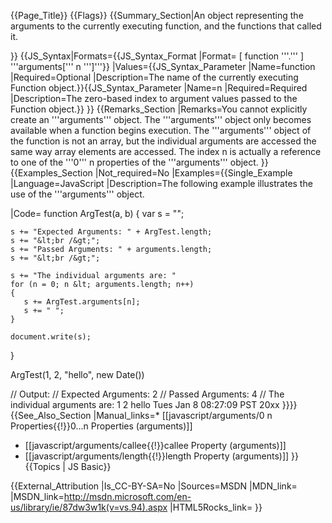 {{Page_Title}}
{{Flags}}
{{Summary_Section|An object representing the arguments to the currently executing function, and the functions that called it.

}}
{{JS_Syntax|Formats={{JS_Syntax_Format
|Format= [ function '''.''' ] '''arguments[''' n ''']'''}}
|Values={{JS_Syntax_Parameter
|Name=function
|Required=Optional
|Description=The name of the currently executing Function object.}}{{JS_Syntax_Parameter
|Name=n
|Required=Required
|Description=The zero-based index to argument values passed to the Function object.}}
}}
{{Remarks_Section
|Remarks=You cannot explicitly create an '''arguments''' object. The '''arguments''' object only becomes available when a function begins execution. The '''arguments''' object of the function is not an array, but the individual arguments are accessed the same way array elements are accessed. The index n is actually a reference to one of the '''0''' n properties of the '''arguments''' object.
}}
{{Examples_Section
|Not_required=No
|Examples={{Single_Example
|Language=JavaScript
|Description=The following example illustrates the use of the '''arguments''' object.

|Code= function ArgTest(a, b)
 {
    var s = "";
 
    s += "Expected Arguments: " + ArgTest.length;
    s += "&lt;br /&gt;";
    s += "Passed Arguments: " + arguments.length;
    s += "&lt;br /&gt;";
 
    s += "The individual arguments are: "
    for (n = 0; n &lt; arguments.length; n++)
    {
       s += ArgTest.arguments[n];
       s += " ";
    }
 
    document.write(s);
 }
 
 ArgTest(1, 2, "hello", new Date())
 
 // Output:
 // Expected Arguments: 2
 // Passed Arguments: 4
 // The individual arguments are: 1 2 hello Tues Jan 8 08:27:09 PST 20xx
}}}}
{{See_Also_Section
|Manual_links=* [[javascript/arguments/0 n Properties{{!}}0...n Properties (arguments)]]
* [[javascript/arguments/callee{{!}}callee Property (arguments)]]
* [[javascript/arguments/length{{!}}length Property (arguments)]]
}}
{{Topics | JS Basic}}

{{External_Attribution
|Is_CC-BY-SA=No
|Sources=MSDN
|MDN_link=
|MSDN_link=http://msdn.microsoft.com/en-us/library/ie/87dw3w1k(v=vs.94).aspx
|HTML5Rocks_link=
}}